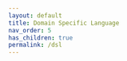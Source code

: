 ```yaml
---
layout: default
title: Domain Specific Language
nav_order: 5
has_children: true
permalink: /dsl
---
```

